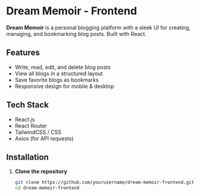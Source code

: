 # Dream Memoir - Frontend

**Dream Memoir** is a personal blogging platform with a sleek UI for creating, managing, and bookmarking blog posts. Built with React.

## Features
- Write, read, edit, and delete blog posts
- View all blogs in a structured layout
- Save favorite blogs as bookmarks
- Responsive design for mobile & desktop

## Tech Stack
- React.js
- React Router
- TailwindCSS / CSS
- Axios (for API requests)

## Installation

1. **Clone the repository**
   ```bash
   git clone https://github.com/yourusername/dream-memoir-frontend.git
   cd dream-memoir-frontend
